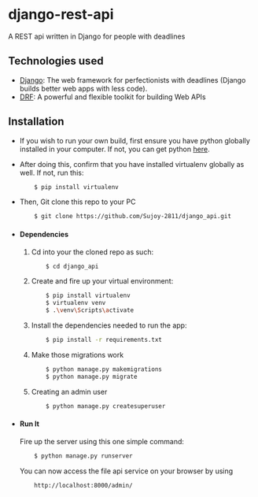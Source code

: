 # django-rest-api

A REST api written in Django for people with deadlines

## Technologies used

- [Django](https://www.djangoproject.com/): The web framework for perfectionists with deadlines (Django builds better web apps with less code).
- [DRF](https://www.django-rest-framework.org/): A powerful and flexible toolkit for building Web APIs

## Installation

- If you wish to run your own build, first ensure you have python globally installed in your computer. If not, you can get python [here](https://www.python.org).
- After doing this, confirm that you have installed virtualenv globally as well. If not, run this:
  ```bash
      $ pip install virtualenv
  ```
- Then, Git clone this repo to your PC

  ```bash
      $ git clone https://github.com/Sujoy-2811/django_api.git
  ```

- #### Dependencies

  1. Cd into your the cloned repo as such:
     ```bash
         $ cd django_api
     ```
  2. Create and fire up your virtual environment:
     ```bash
         $ pip install virtualenv
         $ virtualenv venv
         $ .\venv\Scripts\activate
     ```
  3. Install the dependencies needed to run the app:
     ```bash
         $ pip install -r requirements.txt
     ```
  4. Make those migrations work
     ```bash
         $ python manage.py makemigrations
         $ python manage.py migrate
     ```
  5. Creating an admin user
     ```bash
         $ python manage.py createsuperuser
     ```

- #### Run It
  Fire up the server using this one simple command:
  ```bash
      $ python manage.py runserver
  ```
  You can now access the file api service on your browser by using
  ```
      http://localhost:8000/admin/
  ```

